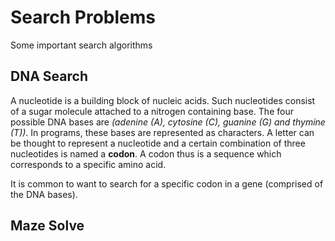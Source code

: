 # Search Problems
Some important search algorithms

## DNA Search
A nucleotide is a building block of nucleic acids. Such nucleotides consist of a sugar molecule attached to a nitrogen containing base. The four possible DNA bases are _(adenine (A), cytosine (C), guanine (G) and thymine (T))_. In programs, these bases are represented as characters. A letter can be thought to represent a nucleotide and a certain combination of three nucleotides is named a **codon**. A codon thus is a sequence which corresponds to a specific amino acid.

It is common to want to search for a specific codon in a gene (comprised of the DNA bases).


## Maze Solve